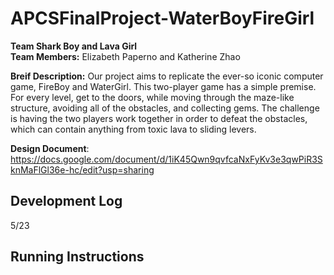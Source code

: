 # APCSFinalProject-WaterBoyFireGirl

**Team Shark Boy and Lava Girl** <br />
**Team Members:** Elizabeth Paperno and Katherine Zhao <br />

**Breif Description:** Our project aims to replicate the ever-so iconic computer game, FireBoy and WaterGirl. This two-player game has a simple premise. For every level, get to the doors, while moving through the maze-like structure, avoiding all of the obstacles, and collecting gems. The challenge is having the two players work together in order to defeat the obstacles, which can contain anything from toxic lava to sliding levers.

**Design Document**: https://docs.google.com/document/d/1iK45Qwn9qvfcaNxFyKv3e3qwPiR3SknMaFlGl36e-hc/edit?usp=sharing

## Development Log
5/23

## Running Instructions
